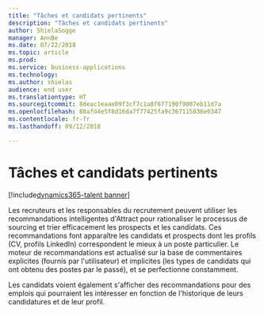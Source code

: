 ```yaml
---
title: "Tâches et candidats pertinents"
description: "Tâches et candidats pertinents"
author: ShielaSogge
manager: AnnBe
ms.date: 07/22/2018
ms.topic: article
ms.prod: 
ms.service: business-applications
ms.technology: 
ms.author: shielas
audience: end user
ms.translationtype: HT
ms.sourcegitcommit: 8deac1eaae09f3cf7c1a8f677190f9007eb11d7a
ms.openlocfilehash: 88afd4e5f8d16da7f77425fa9c367115836e0347
ms.contentlocale: fr-fr
ms.lasthandoff: 09/12/2018

---
```


# <a name="relevant-jobs-and-candidates"></a>Tâches et candidats pertinents

[!include[dynamics365-talent banner](../../includes/dynamics365-talent.md)]

Les recruteurs et les responsables du recrutement peuvent utiliser les recommandations intelligentes d'Attract pour rationaliser le processus de sourcing et trier efficacement les prospects et les candidats. Ces recommandations font apparaître les candidats et prospects dont les profils (CV, profils LinkedIn) correspondent le mieux à un poste particulier. Le moteur de recommandations est actualisé sur la base de commentaires explicites (fournis par l'utilisateur) et implicites (les types de candidats qui ont obtenu des postes par le passé), et se perfectionne constamment.
 
Les candidats voient également s'afficher des recommandations pour des emplois qui pourraient les intéresser en fonction de l'historique de leurs candidatures et de leur profil.

<!--
## Who uses this feature
Recruiters
## Availability
Cloud
## Regional availability
Global
-->

